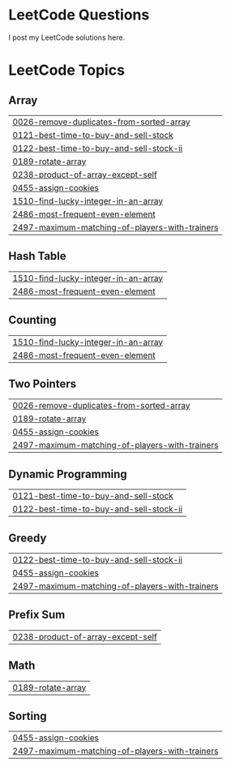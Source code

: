 # LeetCode Questions

I post my LeetCode solutions here.

<!---LeetCode Topics Start-->
# LeetCode Topics
## Array
|  |
| ------- |
| [0026-remove-duplicates-from-sorted-array](https://github.com/yashmishra12/LeetCode/tree/master/0026-remove-duplicates-from-sorted-array) |
| [0121-best-time-to-buy-and-sell-stock](https://github.com/yashmishra12/LeetCode/tree/master/0121-best-time-to-buy-and-sell-stock) |
| [0122-best-time-to-buy-and-sell-stock-ii](https://github.com/yashmishra12/LeetCode/tree/master/0122-best-time-to-buy-and-sell-stock-ii) |
| [0189-rotate-array](https://github.com/yashmishra12/LeetCode/tree/master/0189-rotate-array) |
| [0238-product-of-array-except-self](https://github.com/yashmishra12/LeetCode/tree/master/0238-product-of-array-except-self) |
| [0455-assign-cookies](https://github.com/yashmishra12/LeetCode/tree/master/0455-assign-cookies) |
| [1510-find-lucky-integer-in-an-array](https://github.com/yashmishra12/LeetCode/tree/master/1510-find-lucky-integer-in-an-array) |
| [2486-most-frequent-even-element](https://github.com/yashmishra12/LeetCode/tree/master/2486-most-frequent-even-element) |
| [2497-maximum-matching-of-players-with-trainers](https://github.com/yashmishra12/LeetCode/tree/master/2497-maximum-matching-of-players-with-trainers) |
## Hash Table
|  |
| ------- |
| [1510-find-lucky-integer-in-an-array](https://github.com/yashmishra12/LeetCode/tree/master/1510-find-lucky-integer-in-an-array) |
| [2486-most-frequent-even-element](https://github.com/yashmishra12/LeetCode/tree/master/2486-most-frequent-even-element) |
## Counting
|  |
| ------- |
| [1510-find-lucky-integer-in-an-array](https://github.com/yashmishra12/LeetCode/tree/master/1510-find-lucky-integer-in-an-array) |
| [2486-most-frequent-even-element](https://github.com/yashmishra12/LeetCode/tree/master/2486-most-frequent-even-element) |
## Two Pointers
|  |
| ------- |
| [0026-remove-duplicates-from-sorted-array](https://github.com/yashmishra12/LeetCode/tree/master/0026-remove-duplicates-from-sorted-array) |
| [0189-rotate-array](https://github.com/yashmishra12/LeetCode/tree/master/0189-rotate-array) |
| [0455-assign-cookies](https://github.com/yashmishra12/LeetCode/tree/master/0455-assign-cookies) |
| [2497-maximum-matching-of-players-with-trainers](https://github.com/yashmishra12/LeetCode/tree/master/2497-maximum-matching-of-players-with-trainers) |
## Dynamic Programming
|  |
| ------- |
| [0121-best-time-to-buy-and-sell-stock](https://github.com/yashmishra12/LeetCode/tree/master/0121-best-time-to-buy-and-sell-stock) |
| [0122-best-time-to-buy-and-sell-stock-ii](https://github.com/yashmishra12/LeetCode/tree/master/0122-best-time-to-buy-and-sell-stock-ii) |
## Greedy
|  |
| ------- |
| [0122-best-time-to-buy-and-sell-stock-ii](https://github.com/yashmishra12/LeetCode/tree/master/0122-best-time-to-buy-and-sell-stock-ii) |
| [0455-assign-cookies](https://github.com/yashmishra12/LeetCode/tree/master/0455-assign-cookies) |
| [2497-maximum-matching-of-players-with-trainers](https://github.com/yashmishra12/LeetCode/tree/master/2497-maximum-matching-of-players-with-trainers) |
## Prefix Sum
|  |
| ------- |
| [0238-product-of-array-except-self](https://github.com/yashmishra12/LeetCode/tree/master/0238-product-of-array-except-self) |
## Math
|  |
| ------- |
| [0189-rotate-array](https://github.com/yashmishra12/LeetCode/tree/master/0189-rotate-array) |
## Sorting
|  |
| ------- |
| [0455-assign-cookies](https://github.com/yashmishra12/LeetCode/tree/master/0455-assign-cookies) |
| [2497-maximum-matching-of-players-with-trainers](https://github.com/yashmishra12/LeetCode/tree/master/2497-maximum-matching-of-players-with-trainers) |
<!---LeetCode Topics End-->
